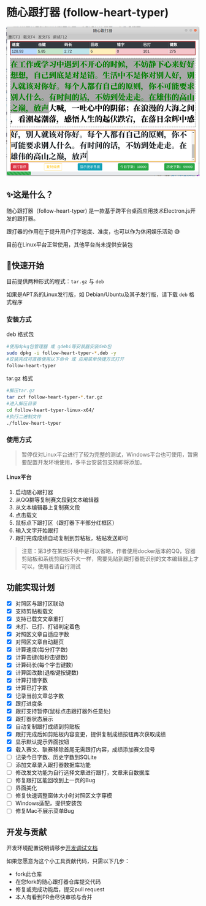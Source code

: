 # 随心跟打器 (follow-heart-typer)

![](images/跟打器预览.png)

## :sparkles:这是什么？

随心跟打器（follow-heart-typer) 是一款基于跨平台桌面应用技术Electron.js开发的跟打器。

跟打器的作用在于提升用户打字速度、准度，也可以作为休闲娱乐活动 :sweat_smile:

目前在Linux平台正常使用，其他平台尚未提供安装包

## :key:快速开始

目前提供两种形式的程式：`tar.gz` 与 `deb`

如果是APT系的Linux发行版，如 Debian/Ubuntu及其子发行版，请下载 `deb` 格式程序

### 安装方式

deb 格式包

```bash
#使用dpkg包管理器 或 gdebi等安装器安装deb包
sudo dpkg -i follow-heart-typer-*.deb -y
#安装完成可直接使用以下命令 或 应用菜单快捷方式打开
follow-heart-typer
```

tar.gz 格式

```bash
#解压tar.gz
tar zxf follow-heart-typer-*.tar.gz
#进入解压目录
cd follow-heart-typer-linux-x64/
#执行二进制文件
./follow-heart-typer
```

### 使用方式
> 暂停仅对Linux平台进行了较为完整的测试，Windows平台也可使用，暂需要配置开发环境使用，多平台安装包支持即将添加。
#### Linux平台
1. 启动随心跟打器
2. 从QQ群等复制赛文段到文本编辑器
3. 从文本编辑器上复制赛文段
4. 点击载文
5. 鼠标点下跟打区（跟打器下半部分红框区）
6. 输入文字开始跟打
7. 跟打完成成绩自动复制到剪粘板，粘贴发送即可

> 注意：第3步在某些环境中是可以省略，作者使用docker版本的QQ，容器剪贴板和系统剪贴板不大一样，需要先贴到跟打器能识别的文本编辑器上才可以，使用者请自行测试

## 功能实现计划

-   [x] 对照区与跟打区联动
-   [x] 支持剪贴板载文
-   [x] 支持已载文文章重打
-   [x] 未打、已打、打错判定着色
-   [x] 对照区文章自适应字数
-   [x] 对照区文章自动翻页
-   [x] 计算速度(每分打字数)
-   [x] 计算击键(每秒击键数)
-   [x] 计算码长(每个字击键数)
-   [x] 计算回改数(退格键按键数)
-   [x] 计算打错字数
-   [x] 计算已打字数
-   [x] 记录当前文章总字数
-   [x] 跟打进度条
-   [x] 跟打支持暂停(鼠标点击跟打器外任意处)
-   [x] 跟打器状态展示
-   [x] 自动复制跟打成绩到剪贴板
-   [x] 跟打完成后如剪贴板内容变更，提供复制成绩按钮再次获取成绩
-   [x] 显示默认提示界面按钮
-   [x] 载入赛文、联赛移除首尾无需跟打内容，成绩添加赛文段号
-   [ ] 记录今日字数、历史字数到SQLite
-   [ ] 添加文章录入跟打器数据库功能
-   [ ] 修改发文功能为自行选择文章进行跟打，文章来自数据库
-   [ ] 修复跟打区能回改到上一页的Bug
-   [ ] 界面美化
-   [ ] 修复快速调整窗体大小时对照区文字穿模
-   [ ] Windows适配，提供安装包
-   [ ] 修复Mac不展示菜单Bug

## 开发与贡献

开发环境配置说明请移步[开发调试文档](docs/开发调试文档.md)

如果您愿意为这个小工具贡献代码，只需以下几步：

-   fork此仓库
-   在您fork的随心跟打器仓库提交代码
-   修复或完成功能后，提交pull request
-   本人有看到PR会尽快审核与合并

